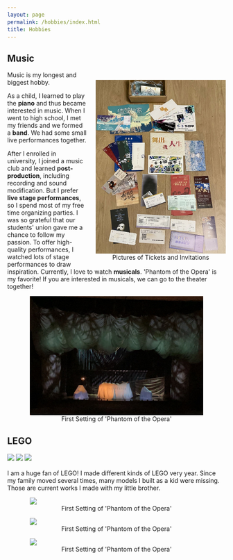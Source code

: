```yaml
---
layout: page
permalink: /hobbies/index.html
title: Hobbies
---
```


## Music
<body>
   <figure style="text-align: center; float: right; margin: 20px 0 0 20px;">
    <img src="/images/tickets.jpg" width="300" style="display: block;">
    <figcaption>Pictures of Tickets and Invitations</figcaption>
  </figure>
</body>


Music is my longest and biggest hobby. 

As a child, I learned to play the **piano** and thus became interested in music. When I went to high school, I met my friends and we formed a **band**. We had some small live performances together.

After I enrolled in university, I joined a music club and learned **post-production**, including recording and sound modification. But I prefer **live stage performances**, so I spend most of my free time organizing parties. I was so grateful that our students' union gave me a chance to follow my passion. To offer high-quality performances, I watched lots of stage performances to draw inspiration. Currently, I love to watch **musicals**. 'Phantom of the Opera' is my favorite! If you are interested in musicals, we can go to the theater together!


<body>
   <figure style="text-align: center;">
    <img src="/images/phantom.jpg" width="400" style="display: block; margin: 0 auto;">
    <figcaption>First Setting of 'Phantom of the Opera'</figcaption>
  </figure>
</body>



## LEGO

<div class="third">
<img src="/images/prelection1.JPG">
<img src="/images/speech1.JPG">
<img src="/images/speech3.JPG">
</div>
<br>I am a huge fan of LEGO! I made different kinds of LEGO very year. Since my family moved several times, many models I built as a kid were missing. Those are current works I made with my little brother.
<body>
   <div class="third">
   <figure style="text-align: center;">
    <img src="/images/prelection1.JPG" width="400" style="display: block; margin: 0 auto;">
    <figcaption>First Setting of 'Phantom of the Opera'</figcaption>
  </figure>
      <figure style="text-align: center;">
    <img src="/images/prelection1.JPG" width="400" style="display: block; margin: 0 auto;">
    <figcaption>First Setting of 'Phantom of the Opera'</figcaption>
  </figure>
        <figure style="text-align: center;">
    <img src="/images/prelection1.JPG" width="400" style="display: block; margin: 0 auto;">
    <figcaption>First Setting of 'Phantom of the Opera'</figcaption>
  </figure>
   </div>
</body>



